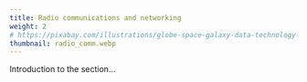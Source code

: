 ```yaml
---
title: Radio communications and networking
weight: 2
# https://pixabay.com/illustrations/globe-space-galaxy-data-technology-6858907/
thumbnail: radio_comm.webp
---
```


Introduction to the section...

